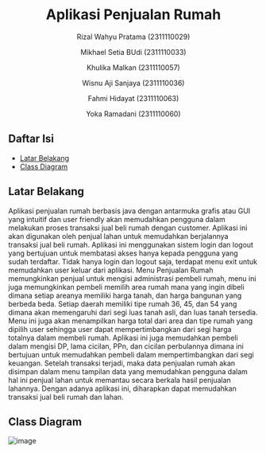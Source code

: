 # <h1 align="center">Aplikasi Penjualan Rumah</h1>
<p align="center">Rizal Wahyu Pratama (2311110029)</p>
<p align="center">Mikhael Setia BUdi (2311110033)</p>
<p align="center">Khulika Malkan (2311110057)</p>
<p align="center">Wisnu Aji Sanjaya (2311110036)</p>
<p align="center">Fahmi Hidayat (2311110063)</p>
<p align="center">Yoka Ramadani (2311110060)</p>

## Daftar Isi

- [Latar Belakang](#Latar-Belakang)
- [Class Diagram](#Class-Diagram)

  
## Latar Belakang
Aplikasi penjualan rumah berbasis java dengan antarmuka grafis atau GUI yang intuitif dan user friendly akan memudahkan pengguna dalam melakukan proses transaksi jual beli rumah dengan customer. Aplikasi ini akan digunakan oleh penjual lahan untuk memudahkan berjalannya transaksi jual beli rumah. Aplikasi ini menggunakan sistem login dan logout yang bertujuan untuk membatasi akses hanya kepada pengguna yang sudah terdaftar. Tidak hanya login dan logout saja, terdapat menu exit untuk memudahkan user keluar dari aplikasi.
Menu Penjualan Rumah memungkinkan penjual untuk mengisi administrasi pembeli rumah, menu ini juga memungkinkan pembeli memilih area rumah mana yang ingin dibeli dimana setiap areanya memiliki harga tanah, dan harga bangunan yang berbeda beda. Setiap daerah memiliki tipe rumah 36, 45, dan 54 yang dimana akan memengaruhi dari segi luas tanah asli, dan luas tanah tersedia. Menu ini juga akan menampilkan harga total dari area dan tipe rumah yang dipilih user sehingga user dapat mempertimbangkan dari segi harga totalnya dalam membeli rumah. Aplikasi ini juga memudahkan pembeli dalam mengisi DP, lama cicilan, PPn, dan cicilan perbulannya dimana ini bertujuan untuk memudahkan pembeli dalam mempertimbangkan dari segi keuangan.
Setelah transaksi terjadi, maka data penjualan rumah akan disimpan dalam menu tampilan data yang memudahkan pengguna dalam hal ini penjual lahan untuk memantau secara berkala hasil penjualan lahannya. Dengan adanya aplikasi ini, diharapkan dapat memudahkan transaksi jual beli rumah dan lahan.

## Class Diagram

![image](https://github.com/user-attachments/assets/ab9e7dd6-4397-47c6-aafb-9b237463adf3)

